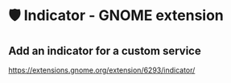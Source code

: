 # 🛡️ Indicator - GNOME extension

## Add an indicator for a custom service

https://extensions.gnome.org/extension/6293/indicator/
